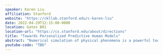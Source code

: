 ```yaml
---
speaker: Karen Liu
affiliation: Stanford
website: "https://ckllab.stanford.edu/c-karen-liu"
date: 2022-04-29T12:15:00-0000
location: Gates B01
location-url: "https://cs.stanford.edu/about/directions"
title: "Towards Personalized Predictive Human Models"
abstract: "Numerical simulation of physical phenomena is a powerful tool embraced by scientists and engineers for decades. Using simulation tools to predict human movements is particularly critical for training AI-enabled robots interacting with humans, providing testbeds for wearable device design, and generating a wealth of labeled, high-fidelity human motion data. However, existing physics simulators and motor control algorithms for modeling human movements were developed with a fictitious ``average human" in mind, while in reality we are often more interested in predicting the motion of a particular real person. Pursuing the quest towards building personalized predictive human models, we develop a learnable and differentiable physics simulator to harness the power of data, and a data acquisition pipeline to provide large-scale biomechanical motion data for the learnable simulator to consume. These computational tools can potentially simulate a wide range of scenarios, but also provide the option to be personalized to specific individuals using only a moderate amount of data. While we focus on the application domains related to human movements, these tools are general and applicable to other robotic research problems on optimal control and parameter estimation. In this talk, I will describe our overall vision on perusing personalized predictive human models, as well as a collection of projects that advanced the state of the art toward this vision."
youtube-code: "TBD"
---
```

